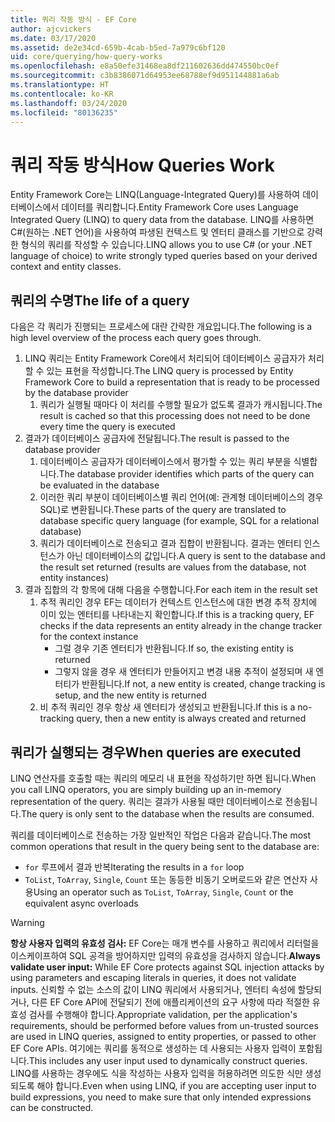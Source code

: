 ```yaml
---
title: 쿼리 작동 방식 - EF Core
author: ajcvickers
ms.date: 03/17/2020
ms.assetid: de2e34cd-659b-4cab-b5ed-7a979c6bf120
uid: core/querying/how-query-works
ms.openlocfilehash: e8a50efe31468ea8df211602636dd474550bc0ef
ms.sourcegitcommit: c3b8386071d64953ee68788ef9d951144881a6ab
ms.translationtype: HT
ms.contentlocale: ko-KR
ms.lasthandoff: 03/24/2020
ms.locfileid: "80136235"
---
```

# <a name="how-queries-work"></a><span data-ttu-id="ecef8-102">쿼리 작동 방식</span><span class="sxs-lookup"><span data-stu-id="ecef8-102">How Queries Work</span></span>

<span data-ttu-id="ecef8-103">Entity Framework Core는 LINQ(Language-Integrated Query)를 사용하여 데이터베이스에서 데이터를 쿼리합니다.</span><span class="sxs-lookup"><span data-stu-id="ecef8-103">Entity Framework Core uses Language Integrated Query (LINQ) to query data from the database.</span></span> <span data-ttu-id="ecef8-104">LINQ를 사용하면 C#(원하는 .NET 언어)을 사용하여 파생된 컨텍스트 및 엔터티 클래스를 기반으로 강력한 형식의 쿼리를 작성할 수 있습니다.</span><span class="sxs-lookup"><span data-stu-id="ecef8-104">LINQ allows you to use C# (or your .NET language of choice) to write strongly typed queries based on your derived context and entity classes.</span></span>

## <a name="the-life-of-a-query"></a><span data-ttu-id="ecef8-105">쿼리의 수명</span><span class="sxs-lookup"><span data-stu-id="ecef8-105">The life of a query</span></span>

<span data-ttu-id="ecef8-106">다음은 각 쿼리가 진행되는 프로세스에 대란 간략한 개요입니다.</span><span class="sxs-lookup"><span data-stu-id="ecef8-106">The following is a high level overview of the process each query goes through.</span></span>

1. <span data-ttu-id="ecef8-107">LINQ 쿼리는 Entity Framework Core에서 처리되어 데이터베이스 공급자가 처리할 수 있는 표현을 작성합니다.</span><span class="sxs-lookup"><span data-stu-id="ecef8-107">The LINQ query is processed by Entity Framework Core to build a representation that is ready to be processed by the database provider</span></span>
   1. <span data-ttu-id="ecef8-108">쿼리가 실행될 때마다 이 처리를 수행할 필요가 없도록 결과가 캐시됩니다.</span><span class="sxs-lookup"><span data-stu-id="ecef8-108">The result is cached so that this processing does not need to be done every time the query is executed</span></span>
2. <span data-ttu-id="ecef8-109">결과가 데이터베이스 공급자에 전달됩니다.</span><span class="sxs-lookup"><span data-stu-id="ecef8-109">The result is passed to the database provider</span></span>
   1. <span data-ttu-id="ecef8-110">데이터베이스 공급자가 데이터베이스에서 평가할 수 있는 쿼리 부분을 식별합니다.</span><span class="sxs-lookup"><span data-stu-id="ecef8-110">The database provider identifies which parts of the query can be evaluated in the database</span></span>
   2. <span data-ttu-id="ecef8-111">이러한 쿼리 부분이 데이터베이스별 쿼리 언어(예: 관계형 데이터베이스의 경우 SQL)로 변환됩니다.</span><span class="sxs-lookup"><span data-stu-id="ecef8-111">These parts of the query are translated to database specific query language (for example, SQL for a relational database)</span></span>
   3. <span data-ttu-id="ecef8-112">쿼리가 데이터베이스로 전송되고 결과 집합이 반환됩니다. 결과는 엔터티 인스턴스가 아닌 데이터베이스의 값입니다.</span><span class="sxs-lookup"><span data-stu-id="ecef8-112">A query is sent to the database and the result set returned (results are values from the database, not entity instances)</span></span>
3. <span data-ttu-id="ecef8-113">결과 집합의 각 항목에 대해 다음을 수행합니다.</span><span class="sxs-lookup"><span data-stu-id="ecef8-113">For each item in the result set</span></span>
   1. <span data-ttu-id="ecef8-114">추적 쿼리인 경우 EF는 데이터가 컨텍스트 인스턴스에 대한 변경 추적 장치에 이미 있는 엔터티를 나타내는지 확인합니다.</span><span class="sxs-lookup"><span data-stu-id="ecef8-114">If this is a tracking query, EF checks if the data represents an entity already in the change tracker for the context instance</span></span>
      * <span data-ttu-id="ecef8-115">그럴 경우 기존 엔터티가 반환됩니다.</span><span class="sxs-lookup"><span data-stu-id="ecef8-115">If so, the existing entity is returned</span></span>
      * <span data-ttu-id="ecef8-116">그렇지 않을 경우 새 엔터티가 만들어지고 변경 내용 추적이 설정되며 새 엔터티가 반환됩니다.</span><span class="sxs-lookup"><span data-stu-id="ecef8-116">If not, a new entity is created, change tracking is setup, and the new entity is returned</span></span>
   2. <span data-ttu-id="ecef8-117">비 추적 쿼리인 경우 항상 새 엔터티가 생성되고 반환됩니다.</span><span class="sxs-lookup"><span data-stu-id="ecef8-117">If this is a no-tracking query, then a new entity is always created and returned</span></span>

## <a name="when-queries-are-executed"></a><span data-ttu-id="ecef8-118">쿼리가 실행되는 경우</span><span class="sxs-lookup"><span data-stu-id="ecef8-118">When queries are executed</span></span>

<span data-ttu-id="ecef8-119">LINQ 연산자를 호출할 때는 쿼리의 메모리 내 표현을 작성하기만 하면 됩니다.</span><span class="sxs-lookup"><span data-stu-id="ecef8-119">When you call LINQ operators, you are simply building up an in-memory representation of the query.</span></span> <span data-ttu-id="ecef8-120">쿼리는 결과가 사용될 때만 데이터베이스로 전송됩니다.</span><span class="sxs-lookup"><span data-stu-id="ecef8-120">The query is only sent to the database when the results are consumed.</span></span>

<span data-ttu-id="ecef8-121">쿼리를 데이터베이스로 전송하는 가장 일반적인 작업은 다음과 같습니다.</span><span class="sxs-lookup"><span data-stu-id="ecef8-121">The most common operations that result in the query being sent to the database are:</span></span>

* <span data-ttu-id="ecef8-122">`for` 루프에서 결과 반복</span><span class="sxs-lookup"><span data-stu-id="ecef8-122">Iterating the results in a `for` loop</span></span>
* <span data-ttu-id="ecef8-123">`ToList`, `ToArray`, `Single`, `Count` 또는 동등한 비동기 오버로드와 같은 연산자 사용</span><span class="sxs-lookup"><span data-stu-id="ecef8-123">Using an operator such as `ToList`, `ToArray`, `Single`, `Count` or the equivalent async overloads</span></span>

> [!WARNING]  
> <span data-ttu-id="ecef8-124">**항상 사용자 입력의 유효성 검사:** EF Core는 매개 변수를 사용하고 쿼리에서 리터럴을 이스케이프하여 SQL 공격을 방어하지만 입력의 유효성을 검사하지 않습니다.</span><span class="sxs-lookup"><span data-stu-id="ecef8-124">**Always validate user input:** While EF Core protects against SQL injection attacks by using parameters and escaping literals in queries, it does not validate inputs.</span></span> <span data-ttu-id="ecef8-125">신뢰할 수 없는 소스의 값이 LINQ 쿼리에서 사용되거나, 엔터티 속성에 할당되거나, 다른 EF Core API에 전달되기 전에 애플리케이션의 요구 사항에 따라 적절한 유효성 검사를 수행해야 합니다.</span><span class="sxs-lookup"><span data-stu-id="ecef8-125">Appropriate validation, per the application's requirements, should be performed before values from un-trusted sources are used in LINQ queries, assigned to entity properties, or passed to other EF Core APIs.</span></span> <span data-ttu-id="ecef8-126">여기에는 쿼리를 동적으로 생성하는 데 사용되는 사용자 입력이 포함됩니다.</span><span class="sxs-lookup"><span data-stu-id="ecef8-126">This includes any user input used to dynamically construct queries.</span></span> <span data-ttu-id="ecef8-127">LINQ를 사용하는 경우에도 식을 작성하는 사용자 입력을 허용하려면 의도한 식만 생성되도록 해야 합니다.</span><span class="sxs-lookup"><span data-stu-id="ecef8-127">Even when using LINQ, if you are accepting user input to build expressions, you need to make sure that only intended expressions can be constructed.</span></span>
